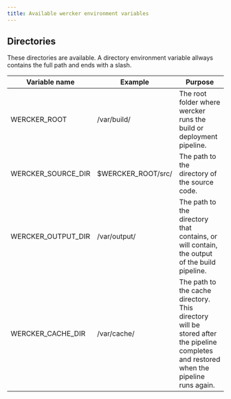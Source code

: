 ```yaml
---
title: Available wercker environment variables
---
```


## Directories

These directories are available. A directory environment variable allways contains the full path and ends with a slash.

| Variable name      | Example            | Purpose                                                                                     |
| ---------------    | ---------          | ---------                                                                                   |
| WERCKER_ROOT       | /var/build/        | The root folder where wercker runs the build or deployment pipeline.                        |
| WERCKER_SOURCE_DIR | $WERCKER_ROOT/src/ | The path to the directory of the source code.                                               |
| WERCKER_OUTPUT_DIR | /var/output/       | The path to the directory that contains, or will contain, the output of the build pipeline. |
| WERCKER_CACHE_DIR  | /var/cache/        | The path to the cache directory. This directory will be stored after the pipeline completes and restored when the pipeline runs again.                                                                                            |
